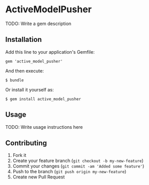 # ActiveModelPusher

TODO: Write a gem description

## Installation

Add this line to your application's Gemfile:

    gem 'active_model_pusher'

And then execute:

    $ bundle

Or install it yourself as:

    $ gem install active_model_pusher

## Usage

TODO: Write usage instructions here

## Contributing

1. Fork it
2. Create your feature branch (`git checkout -b my-new-feature`)
3. Commit your changes (`git commit -am 'Added some feature'`)
4. Push to the branch (`git push origin my-new-feature`)
5. Create new Pull Request
